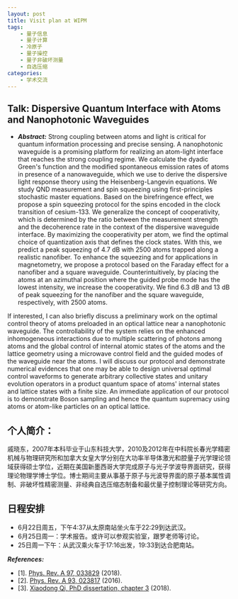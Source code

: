 ```yaml
---
layout: post
title: Visit plan at WIPM
tags:
    - 量子信息
    - 量子计算
    - 冷原子
    - 量子操控
    - 量子非破坏测量
    - 自选压缩
categories:
    - 学术交流
---
```


## Talk: Dispersive Quantum Interface with Atoms and Nanophotonic Waveguides

+ ***Abstract:*** Strong coupling between atoms and light is critical for quantum information processing and precise sensing. A nanophotonic waveguide is a promising platform for realizing an atom-light interface that reaches the strong coupling regime.
We calculate the dyadic Green's function and the modified spontaneous emission rates of atoms in presence of a nanowaveguide, which we use to derive the dispersive light response theory using the Heisenberg-Langevin equations.
We study QND measurement and spin squeezing using first-principles stochastic master equations.
Based on the birefringence effect, we propose a spin squeezing protocol for the spins encoded in the clock transition of cesium-133. We generalize the concept of cooperativity, which is determined by the ratio between the measurement strength and the decoherence rate in the context of the dispersive waveguide interface. By maximizing the cooperativity per atom, we find the optimal choice of quantization axis that defines the clock states. With this, we predict a peak squeezing of 4.7 dB with 2500 atoms trapped along a realistic nanofiber.
To enhance the squeezing and for applications in magnetometry, we propose a protocol based on the Faraday effect for a nanofiber and a square waveguide. Counterintuitively, by placing the atoms at an azimuthal position where the guided probe mode has the lowest intensity, we increase the cooperativity. We find 6.3  dB and 13 dB of peak squeezing for the nanofiber and the square waveguide, respectively, with 2500 atoms.

If interested, I can also briefly discuss a preliminary work on the optimal control theory of atoms preloaded in an optical lattice near a nanophotonic waveguide.
The controllability of the system relies on the enhanced inhomogeneous interactions due to multiple scattering of photons among atoms and the global control of internal atomic states of the atoms and the lattice geometry using a microwave control field and the guided modes of the waveguide near the atoms.
I will discuss our protocol and demonstrate numerical evidences that one may be able to design universal optimal control waveforms to generate arbitrary collective states and unitary evolution operators in a product quantum space of atoms' internal states and lattice states with a finite size.
An immediate application of our protocol is to demonstrate Boson sampling and hence the quantum supremacy using atoms or atom-like particles on an optical lattice.



## 个人简介：
戚晓东，2007年本科毕业于山东科技大学，2010及2012年在中科院长春光学精密机械与物理研究所和加拿大女皇大学分别在大功率半导体激光和腔量子光学理论领域获得硕士学位，近期在美国新墨西哥大学完成原子与光子学波导界面研究，获得理论物理学博士学位。博士期间主要从事基于原子与光波导界面的原子基本属性调制、非破坏性精密测量、非经典自选压缩态制备和最优量子控制理论等研究方向。

## 日程安排


+ 6月22日周五，下午4:37从太原南站坐火车于22:29到达武汉。
+ 6月25日周一：学术报告。或许可以参观实验室，跟罗老师等讨论。
+ 25日周一下午：从武汉乘火车于17:16出发，19:33到达合肥南站。

***References:***

+ [1]. [Phys. Rev. A 97, 033829](https://dx.doi.org/10.1103/PhysRevA.97.033829) (2018).
+ [2]. [Phys. Rev. A 93, 023817](https://dx.doi.org/10.1103/PhysRevA.93.023817) (2016).
+ [3]. [Xiaodong Qi, PhD dissertation, chapter 3](https://dx.doi.org/10.5281/zenodo.1216258) (2018).
